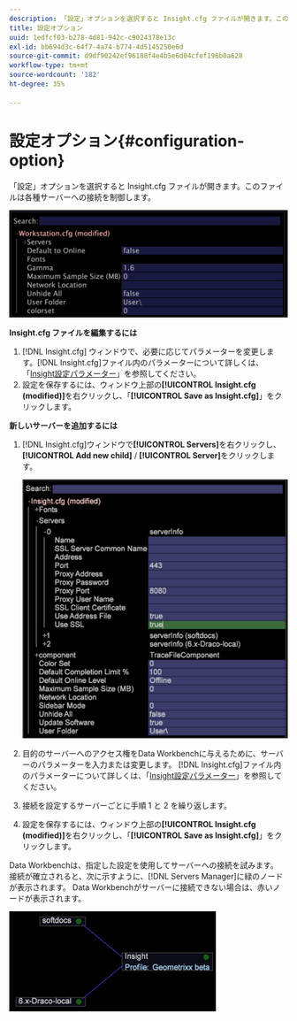 ```yaml
---
description: 「設定」オプションを選択すると Insight.cfg ファイルが開きます。このファイルは各種サーバーへの接続を制御します。
title: 設定オプション
uuid: 1edfcf03-b278-4d81-942c-c9024378e13c
exl-id: bb694d3c-64f7-4a74-b774-4d5145250e6d
source-git-commit: d9df90242ef96188f4e4b5e6d04cfef196b0a628
workflow-type: tm+mt
source-wordcount: '182'
ht-degree: 35%

---
```


# 設定オプション{#configuration-option}

「設定」オプションを選択すると Insight.cfg ファイルが開きます。このファイルは各種サーバーへの接続を制御します。

![](assets/cfg_Workstation.png)

**Insight.cfg ファイルを編集するには**

1. [!DNL Insight.cfg] ウィンドウで、必要に応じてパラメーターを変更します。[!DNL Insight.cfg]ファイル内のパラメーターについて詳しくは、「[Insight設定パラメーター](../../../home/c-get-started/c-insght-config-param.md#concept-14da97d0756348e885c08ca9e866074b)」を参照してください。
1. 設定を保存するには、ウィンドウ上部の&#x200B;**[!UICONTROL Insight.cfg (modified)]**&#x200B;を右クリックし、「**[!UICONTROL Save as Insight.cfg]**」をクリックします。

**新しいサーバーを追加するには**

1. [!DNL Insight.cfg]ウィンドウで&#x200B;**[!UICONTROL Servers]**&#x200B;を右クリックし、**[!UICONTROL Add new child]** / **[!UICONTROL Server]**&#x200B;をクリックします。

   ![](assets/cfg_Workstation_AddServer.png)

1. 目的のサーバーへのアクセス権をData Workbenchに与えるために、サーバーのパラメーターを入力または変更します。 [!DNL Insight.cfg]ファイル内のパラメーターについて詳しくは、「[Insight設定パラメーター](../../../home/c-get-started/c-insght-config-param.md#concept-14da97d0756348e885c08ca9e866074b)」を参照してください。
1. 接続を設定するサーバーごとに手順 1 と 2 を繰り返します。
1. 設定を保存するには、ウィンドウ上部の&#x200B;**[!UICONTROL Insight.cfg (modified)]**&#x200B;を右クリックし、「**[!UICONTROL Save as Insight.cfg]**」をクリックします。

Data Workbenchは、指定した設定を使用してサーバーへの接続を試みます。 接続が確立されると、次に示すように、[!DNL Servers Manager]に緑のノードが表示されます。 Data Workbenchがサーバーに接続できない場合は、赤いノードが表示されます。

![](assets/vis_SysStat_RedGreenDots.png)
